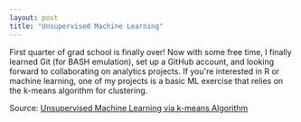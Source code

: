 ```yaml
---
layout: post
title: "Unsupervised Machine Learning"
---
```


First quarter of grad school is finally over! Now with some free time, I finally learned Git (for BASH emulation), set up a GitHub account, and looking forward to collaborating on analytics projects. If you're interested in R or machine learning, one of my projects is a basic ML exercise that relies on the k-means algorithm for clustering.

Source: [Unsupervised Machine Learning via k-means Algorithm](https://javorraca.github.io/Unsupervised-ML/)
